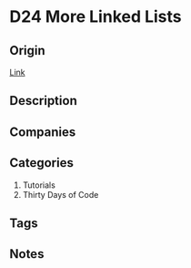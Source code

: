 # D24 More Linked Lists

## Origin

[Link](https://www.hackerrank.com/challenges/30-linked-list-deletion)

## Description

## Companies

## Categories

1. Tutorials
1. Thirty Days of Code

## Tags

## Notes